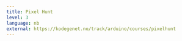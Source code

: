 ```yaml
---
title: Pixel Hunt
level: 3
language: nb
external: https://kodegenet.no/track/arduino/courses/pixelhunt
---
```

